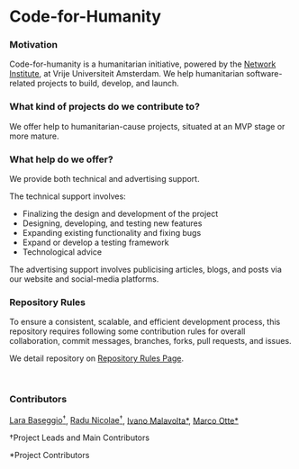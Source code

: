 # Code-for-Humanity

### Motivation
Code-for-humanity is a humanitarian initiative, powered by the [Network Institute](https://networkinstitute.org/), at Vrije Universiteit Amsterdam. 
We help humanitarian software-related projects to build, develop, and launch.

### What kind of projects do we contribute to?
We offer help to humanitarian-cause projects, situated at an MVP stage or more mature.  

### What help do we offer? 
We provide both technical and advertising support. 

The technical support involves: 
- Finalizing the design and development of the project
- Designing, developing, and testing new features
- Expanding existing functionality and fixing bugs
- Expand or develop a testing framework
- Technological advice

The advertising support involves publicising articles, blogs, and posts via our website and social-media platforms.  


### Repository Rules
To ensure a consistent, scalable, and efficient development process, this repository requires following some 
contribution rules for overall collaboration, commit messages, branches, forks, pull requests, and issues.

We detail repository on [Repository Rules Page](repository-rules.md).

<br>

### Contributors
[Lara Baseggio<sup>†<sup>](https://www.linkedin.com/in/lara-baseggio), [Radu Nicolae<sup>†<sup>](https://www.linkedin.com/in/rnicolae/),
[Ivano Malavolta*](https://github.com/iivanoo), [Marco Otte*](https://www.linkedin.com/in/marco-otte-58148b5/)

†Project Leads and Main Contributors

*Project Contributors